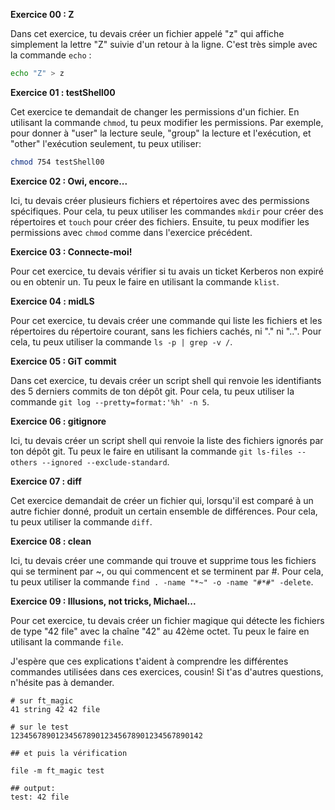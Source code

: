 
**Exercice 00 : Z**

Dans cet exercice, tu devais créer un fichier appelé "z" qui affiche simplement la lettre "Z" suivie d'un retour à la ligne. C'est très simple avec la commande `echo` :

```zsh
echo "Z" > z
```

**Exercice 01 : testShell00**

Cet exercice te demandait de changer les permissions d'un fichier. En utilisant la commande `chmod`, tu peux modifier les permissions. Par exemple, pour donner à "user" la lecture seule, "group" la lecture et l'exécution, et "other" l'exécution seulement, tu peux utiliser:

```bash
chmod 754 testShell00
```

**Exercice 02 : Owi, encore...**

Ici, tu devais créer plusieurs fichiers et répertoires avec des permissions spécifiques. Pour cela, tu peux utiliser les commandes `mkdir` pour créer des répertoires et `touch` pour créer des fichiers. Ensuite, tu peux modifier les permissions avec `chmod` comme dans l'exercice précédent.

**Exercice 03 : Connecte-moi!**

Pour cet exercice, tu devais vérifier si tu avais un ticket Kerberos non expiré ou en obtenir un. Tu peux le faire en utilisant la commande `klist`.

**Exercice 04 : midLS**

Pour cet exercice, tu devais créer une commande qui liste les fichiers et les répertoires du répertoire courant, sans les fichiers cachés, ni "." ni "..". Pour cela, tu peux utiliser la commande `ls -p | grep -v /`.

**Exercice 05 : GiT commit**

Dans cet exercice, tu devais créer un script shell qui renvoie les identifiants des 5 derniers commits de ton dépôt git. Pour cela, tu peux utiliser la commande `git log --pretty=format:'%h' -n 5`.

**Exercice 06 : gitignore**

Ici, tu devais créer un script shell qui renvoie la liste des fichiers ignorés par ton dépôt git. Tu peux le faire en utilisant la commande `git ls-files --others --ignored --exclude-standard`.

**Exercice 07 : diff**

Cet exercice demandait de créer un fichier qui, lorsqu'il est comparé à un autre fichier donné, produit un certain ensemble de différences. Pour cela, tu peux utiliser la commande `diff`.

**Exercice 08 : clean**

Ici, tu devais créer une commande qui trouve et supprime tous les fichiers qui se terminent par ~, ou qui commencent et se terminent par #. Pour cela, tu peux utiliser la commande `find . -name "*~" -o -name "#*#" -delete`.

**Exercice 09 : Illusions, not tricks, Michael...**

Pour cet exercice, tu devais créer un fichier magique qui détecte les fichiers de type "42 file" avec la chaîne "42" au 42ème octet. Tu peux le faire en utilisant la commande `file`.

J'espère que ces explications t'aident à comprendre les différentes commandes utilisées dans ces exercices, cousin! Si t'as d'autres questions, n'hésite pas à demander.

```
# sur ft_magic
41 string 42 42 file

# sur le test
1234567890123456789012345678901234567890142

## et puis la vérification

file -m ft_magic test

## output:
test: 42 file
```